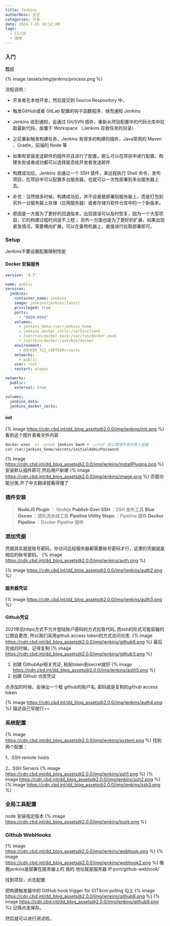 ```yaml
---
title: Jenkins
authorDesc: 豆豆
categories: 开发
date: 2024-7-15 10:52:00
tags: 
  - CI/CD
  - 运维
---
```


### 入门
[教程](https://juejin.cn/post/7127302949797101604)

{%  image /assets/img/jenkins/process.png %}

流程说明：

* 开发者在本地开发，然后提交到 Source Respository 中，

* 触发GitHub或者 GitLab 配置的钩子函数程序，继而通知 Jenkins

* Jenkins 收到通知，会通过 Git/SVN 插件，重新从项目配置中的代码仓库中拉取最新代码，放置于 Workspace （Jenkins 存放任务的目录）

* 之后重新触发构建任务，Jenkins 有很多的构建的插件，Java常用的 Maven 、Gradle，前端的 Node 等

* 如果有安装发送邮件的插件并且进行了配置，那么可以在项目中进行配置，构建失败或者成功都可以选择是否给开发者发送邮件

* 构建成功后，Jenkins 会通过一个 SSH 插件，来远程执行 Shell 命令，发布项目，在项目中可以配置多台服务器，也就可以一次性部署到多台服务器上去。

* 补充：当然很多时候，构建成功后，并不会直接部署到服务器上，而是打包到另外一台服务器上存储（应用服务器）或者存储为软件仓库中的一个新版本。

* 原因是一方面为了更好的回退版本，出现错误可以及时恢复，因为一个大型项目，它的构建过程时间说不上短；
另外一方面也是为了更好的扩展，如果出现紧急情况，需要横向扩展，可以在备用机器上，直接进行拉取部署即可。

###  Setup

Jenkins不要设置配置限制性能
#### Docker 安装服务
``` docker-compose.yml
version: '3.7'

name: public
services:
  jenkins:
    container_name: jenkins
    image: jenkins/jenkins:latest
    privileged: true 
    ports:
      - "8080:8080"
    volumes:
      - jenkins_data:/var/jenkins_home
      - jenkins_docker_certs:/certs/client
      - /var/run/docker.sock:/var/run/docker.sock
      - /usr/bin/docker:/usr/bin/docker
    environment:
      - DOCKER_TLS_CERTDIR=/certs
    networks:
      - public
    user: root
    restart: always

networks:
  public:
    external: true

volumes:
  jenkins_data: 
  jenkins_docker_certs:
```

#### init 

{%  image https://cdn.cbd.int/dd_blog_assets@2.0.0/img/jenkins/init.png %}
看到这个图片查看文件内容
``` bash
docker exec -it -uroot jenkins bash # -uroot 是以管理员身份登入容器
cat /var/jenkins_home/secrets/initialAdminPassword
```
{%  image https://cdn.cbd.int/dd_blog_assets@2.0.0/img/jenkins/installPlugins.png %}
安装默认插件即可,然后用户新建
{%  image https://cdn.cbd.int/dd_blog_assets@2.0.0/img/jenkins/image.png %}
页面功能分类,开了中文翻译就看得懂了

### 插件安装

> **NodeJS Plugin** ： Nodejs
> **Publish Over SSH** ：SSH 发布工具
> **Blue Ocean** ：团队流水线工具
> **Pipeline Utility Steps** ：Pipeline 插件
> **Docker Pipeline** ：Docker Pipeline 插件

### 添加凭据
凭据其实就是账号密码，你访问远程服务器都需要账号密码才行，这里的凭据就是相应的账号密码。
{%  image https://cdn.cbd.int/dd_blog_assets@2.0.0/img/jenkins/auth.png %}

{%  image https://cdn.cbd.int/dd_blog_assets@2.0.0/img/jenkins/auth2.png %}
#### 服务器凭证
{%  image https://cdn.cbd.int/dd_blog_assets@2.0.0/img/jenkins/auth3.png %}
#### Github凭证
2021年后https方式不允许登陆账户密码的方式拉取代码, 而ssh的形式可能容器的公钥会更改, 所以我们采用github access token的方式访问仓库.
{%  image https://cdn.cbd.int/dd_blog_assets@2.0.0/img/jenkins/github6.png %}
最后完成的时候，记得复制
{%  image https://cdn.cbd.int/dd_blog_assets@2.0.0/img/jenkins/github3.png %}
1. 创建 GithubApi相关凭证, 粘贴token到secret就好
{%  image https://cdn.cbd.int/dd_blog_assets@2.0.0/img/jenkins/auth5.png %}
2. 创建 Github 仓库凭证

点添加的时候，会弹出一个框 github的账户名, 密码就是复制的github access token

{%  image https://cdn.cbd.int/dd_blog_assets@2.0.0/img/jenkins/auth4.png %}
描述自己写就行~~

### 系统配置
{%  image https://cdn.cbd.int/dd_blog_assets@2.0.0/img/jenkins/system.png %}
找到两个配置：

1、SSH remote hosts

2、SSH Servers
{%  image https://cdn.cbd.int/dd_blog_assets@2.0.0/img/jenkins/ssh1.png %}
{%  image https://cdn.cbd.int/dd_blog_assets@2.0.0/img/jenkins/ssh2.png %}
{%  image https://cdn.cbd.int/dd_blog_assets@2.0.0/img/jenkins/ssh3.png %}

### 全局工具配置
node 安装指定版本
{%  image https://cdn.cbd.int/dd_blog_assets@2.0.0/img/jenkins/tools.png %}

### Github WebHooks
{%  image https://cdn.cbd.int/dd_blog_assets@2.0.0/img/jenkins/webhook.png %}
{%  image https://cdn.cbd.int/dd_blog_assets@2.0.0/img/jenkins/webhook2.png %}
像我jenkins是部署在服务器上的 我的 地址就是服务器 IP:port/github-webhook/

找到项目，点击配置

把构建触发器中的 GitHub hook trigger for GITScm polling 勾上
{%  image https://cdn.cbd.int/dd_blog_assets@2.0.0/img/jenkins/github8.png %}
{%  image https://cdn.cbd.int/dd_blog_assets@2.0.0/img/jenkins/github9.png %}
记得点击保存。

然后就可以进行测试啦。

